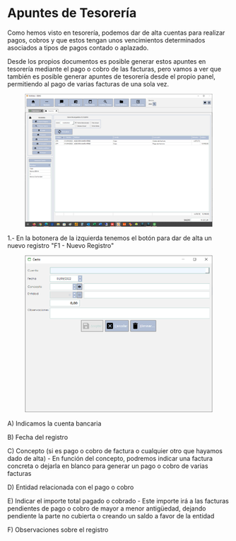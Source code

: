 # Apuntes de Tesorería

Como hemos visto en tesorería, podemos dar de alta cuentas para realizar pagos, cobros y que estos tengan unos vencimientos determinados asociados a tipos de pagos contado o aplazado.

Desde los propios documentos es posible generar estos apuntes en tesorería mediante el pago o cobro de las facturas, pero vamos a ver que también es posible generar apuntes de tesorería desde el propio panel, permitiendo al pago de varias facturas de una sola vez.

<figure><img src="../../../.gitbook/assets/imagen (4) (1) (2).png" alt=""><figcaption></figcaption></figure>

1.- En la botonera de la izquierda tenemos el botón para dar de alta un nuevo registro "F1 - Nuevo Registro"

<figure><img src="../../../.gitbook/assets/imagen (1) (1) (2).png" alt=""><figcaption></figcaption></figure>

A) Indicamos la cuenta bancaria

B) Fecha del registro

C) Concepto (si es pago o cobro de factura o cualquier otro que hayamos dado de alta) - En función del concepto, podremos indicar una factura concreta o dejarla en blanco para generar un pago o cobro de varias facturas

D) Entidad relacionada con el pago o cobro

E) Indicar el importe total pagado o cobrado - Este importe irá a las facturas pendientes de pago o cobro de mayor a menor antigüedad, dejando pendiente la parte no cubierta o creando un saldo a favor de la entidad

F) Observaciones sobre el registro

